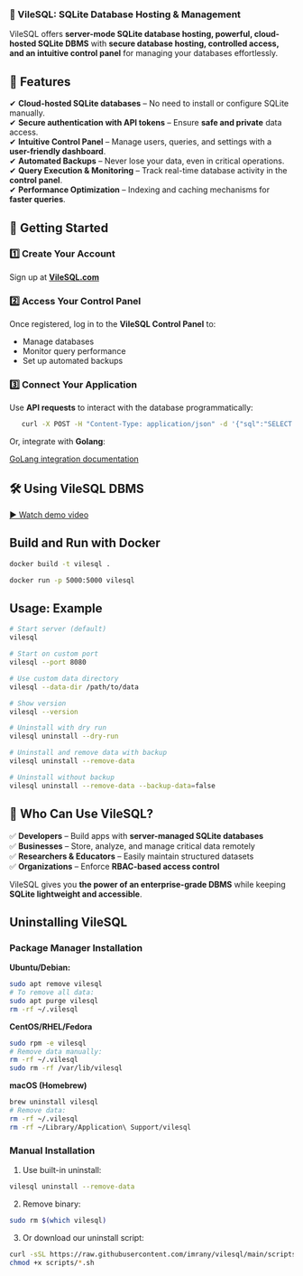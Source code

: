 ### **🚀 VileSQL: SQLite Database Hosting & Management**  
VileSQL offers **server-mode SQLite database hosting, powerful, cloud-hosted SQLite DBMS** with **secure database hosting, controlled access, and an intuitive control panel** for managing your databases effortlessly.

## **📌 Features**
✔ **Cloud-hosted SQLite databases** – No need to install or configure SQLite manually.  
✔ **Secure authentication with API tokens** – Ensure **safe and private** data access.  
✔ **Intuitive Control Panel** – Manage users, queries, and settings with a **user-friendly dashboard**.  
✔ **Automated Backups** – Never lose your data, even in critical operations.  
✔ **Query Execution & Monitoring** – Track real-time database activity in the **control panel**.  
✔ **Performance Optimization** – Indexing and caching mechanisms for **faster queries**.  


## **🔗 Getting Started**
### **1️⃣ Create Your Account**
Sign up at **[VileSQL.com](#)**

### **2️⃣ Access Your Control Panel**
Once registered, log in to the **VileSQL Control Panel** to:
- Manage databases  
- Monitor query performance  
- Set up automated backups  

### **3️⃣ Connect Your Application**
Use **API requests** to interact with the database programmatically:
```bash
   curl -X POST -H "Content-Type: application/json" -d '{"sql":"SELECT * FROM mytable"}'  https://example.com/api/shared/<your-token>/query
```

Or, integrate with **Golang**:

[GoLang integration documentation](./Docs/golang.md)

## **🛠️ Using VileSQL DBMS**
[▶️ Watch demo video](https://drive.google.com/file/d/1pbVJRTb5vDIw6WfXV8jwW--DIHQ7Du4y/view?usp=drive_web)


## **Build and Run with Docker**
```bash
docker build -t vilesql .
```

```bash
docker run -p 5000:5000 vilesql
```

## **Usage: Example**
```bash
# Start server (default)
vilesql

# Start on custom port
vilesql --port 8080

# Use custom data directory
vilesql --data-dir /path/to/data

# Show version
vilesql --version

# Uninstall with dry run
vilesql uninstall --dry-run

# Uninstall and remove data with backup
vilesql uninstall --remove-data

# Uninstall without backup
vilesql uninstall --remove-data --backup-data=false
```

## **🚀 Who Can Use VileSQL?**
✅ **Developers** – Build apps with **server-managed SQLite databases**  
✅ **Businesses** – Store, analyze, and manage critical data remotely  
✅ **Researchers & Educators** – Easily maintain structured datasets  
✅ **Organizations** – Enforce **RBAC-based access control**  

VileSQL gives you **the power of an enterprise-grade DBMS** while keeping **SQLite lightweight and accessible**.  


## Uninstalling VileSQL

### Package Manager Installation

**Ubuntu/Debian:**
```bash
sudo apt remove vilesql
# To remove all data:
sudo apt purge vilesql
rm -rf ~/.vilesql
```

**CentOS/RHEL/Fedora**
```bash
sudo rpm -e vilesql
# Remove data manually:
rm -rf ~/.vilesql
sudo rm -rf /var/lib/vilesql
```

**macOS (Homebrew)**
```bash
brew uninstall vilesql
# Remove data:
rm -rf ~/.vilesql
rm -rf ~/Library/Application\ Support/vilesql
```

### Manual Installation

1. Use built-in uninstall: 
```bash
vilesql uninstall --remove-data
```
2. Remove binary: 
```bash
sudo rm $(which vilesql)
```
3. Or download our uninstall script: 
```bash
curl -sSL https://raw.githubusercontent.com/imrany/vilesql/main/scripts/uninstall.sh | bash
chmod +x scripts/*.sh
```
